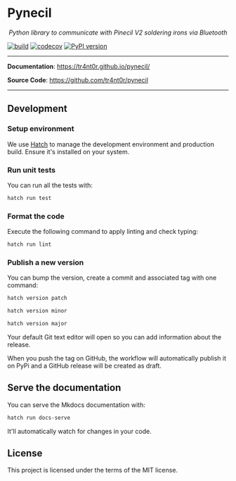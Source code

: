 # Pynecil

<p align="center">
    <em>Python library to communicate with Pinecil V2 soldering irons via Bluetooth</em>
</p>

[![build](https://github.com/tr4nt0r/pynecil/workflows/Build/badge.svg)](https://github.com/tr4nt0r/pynecil/actions)
[![codecov](https://codecov.io/gh/tr4nt0r/pynecil/branch/master/graph/badge.svg)](https://codecov.io/gh/tr4nt0r/pynecil)
[![PyPI version](https://badge.fury.io/py/pynecil.svg)](https://badge.fury.io/py/pynecil)

---

**Documentation**: <a href="https://tr4nt0r.github.io/pynecil/" target="_blank">https://tr4nt0r.github.io/pynecil/</a>

**Source Code**: <a href="https://github.com/tr4nt0r/pynecil" target="_blank">https://github.com/tr4nt0r/pynecil</a>

---

## Development

### Setup environment

We use [Hatch](https://hatch.pypa.io/latest/install/) to manage the development environment and production build. Ensure it's installed on your system.

### Run unit tests

You can run all the tests with:

```bash
hatch run test
```

### Format the code

Execute the following command to apply linting and check typing:

```bash
hatch run lint
```

### Publish a new version

You can bump the version, create a commit and associated tag with one command:

```bash
hatch version patch
```

```bash
hatch version minor
```

```bash
hatch version major
```

Your default Git text editor will open so you can add information about the release.

When you push the tag on GitHub, the workflow will automatically publish it on PyPi and a GitHub release will be created as draft.

## Serve the documentation

You can serve the Mkdocs documentation with:

```bash
hatch run docs-serve
```

It'll automatically watch for changes in your code.

## License

This project is licensed under the terms of the MIT license.
